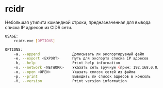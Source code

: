 # rcidr
Небольшая утилита командной строки, предназначенная для вывода списка IP адресов из CIDR сети.

```sh
USAGE:
    rcidr.exe [OPTIONS]

OPTIONS:
    -a, --append               Дописывать ли экспортируемый файл
    -e, --export <EXPORT>      Путь для экспорта списка IP адресов
    -h, --help                 Print help information
    -n, --network <NETWORK>    Указать сеть вручную (прим: 192.168.0.0/24
    -o, --open <OPEN>          Указать список сетей из файла
    -p, --print                Выводить ли список адресов в консоль
    -V, --version              Print version information
```
